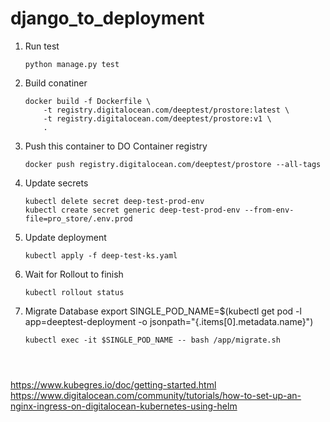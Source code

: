 # django_to_deployment

1. Run test
    ```
    python manage.py test
    ```


2. Build conatiner
    ```
    docker build -f Dockerfile \
        -t registry.digitalocean.com/deeptest/prostore:latest \
        -t registry.digitalocean.com/deeptest/prostore:v1 \
        .
    ```
3. Push this container to DO Container registry
    ```
    docker push registry.digitalocean.com/deeptest/prostore --all-tags
    ```
4. Update secrets

    ```
    kubectl delete secret deep-test-prod-env
    kubectl create secret generic deep-test-prod-env --from-env-file=pro_store/.env.prod
    ```
5. Update deployment

    ```
    kubectl apply -f deep-test-ks.yaml
    ```
6. Wait for Rollout to finish
    ```
    kubectl rollout status 
    ```
7. Migrate Database
    export SINGLE_POD_NAME=$(kubectl get pod -l app=deeptest-deployment -o jsonpath="{.items[0].metadata.name}")
    ```
    kubectl exec -it $SINGLE_POD_NAME -- bash /app/migrate.sh




https://www.kubegres.io/doc/getting-started.html
https://www.digitalocean.com/community/tutorials/how-to-set-up-an-nginx-ingress-on-digitalocean-kubernetes-using-helm

